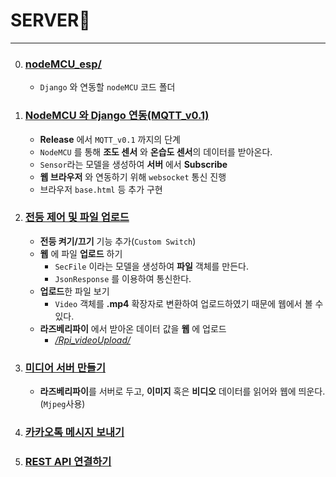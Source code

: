 # SERVER💒
---
0. ### [nodeMCU_esp/](./nodeMCU_esp/)
   - `Django` 와 연동할 `nodeMCU` 코드 폴더 
1. ### [NodeMCU 와 Django 연동(MQTT_v0.1)](./NodeMCU_MQTT/)
   - **Release** 에서 `MQTT_v0.1` 까지의 단계
   -   `NodeMCU` 를 통해 **조도 센서** 와 **온습도 센서**의 데이터를 받아온다.
   -   `Sensor`라는 모델을 생성하여 **서버** 에서 **Subscribe**
   -   **웹 브라우저** 와 연동하기 위해 `websocket` 통신 진행
   -   브라우저 `base.html` 등 추가 구현
2. ### [전등 제어 및 파일 업로드](./NodeMCU_MQTT_v0.2/)
   - **전등 켜기/끄기** 기능 추가(`Custom Switch`)
   - **웹** 에 파일 **업로드** 하기
     - `SecFile` 이라는 모델을 생성하여 **파일** 객체를 만든다.
     - `JsonResponse` 를 이용하여 통신한다.
   - **업로드**한 파일 보기
     - `Video` 객체를 **.mp4** 확장자로 변환하여 업로드하였기 때문에 웹에서 볼 수 있다.
   - **라즈베리파이** 에서 받아온 데이터 값을 **웹** 에 업로드
     - *[/Rpi_videoUpload/](./Rpi_videoUpload/)*
3. ### [미디어 서버 만들기](./RpiServer/) 
   - **라즈베리파이**를 서버로 두고, **이미지** 혹은 **비디오** 데이터를 읽어와 웹에 띄운다. (`Mjpeg`사용) 
4. ### [카카오톡 메시지 보내기](NodeMCU_MQTT_v0.3)
5. ### [REST API 연결하기](NodeMCU_MQTT_v0.4)